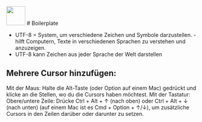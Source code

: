 <img src="Techstarter.svg" style="height: 50px; width: auto">
# Boilerplate

- UTF-8 = System, um verschiedene Zeichen und Symbole darzustellen. - hilft Computern, Texte in verschiedenen Sprachen zu verstehen und anzuzeigen.
- UTF-8 kann Zeichen aus jeder Sprache der Welt darstellen

## Mehrere Cursor hinzufügen:

Mit der Maus: Halte die Alt-Taste (oder Option auf einem Mac) gedrückt und klicke an die Stellen, wo du die Cursors haben möchtest.
Mit der Tastatur:
Obere/untere Zeile: Drücke Ctrl + Alt + ↑ (nach oben) oder Ctrl + Alt + ↓ (nach unten) (auf einem Mac ist es Cmd + Option + ↑/↓), um zusätzliche Cursors in den Zeilen darüber oder darunter zu setzen.